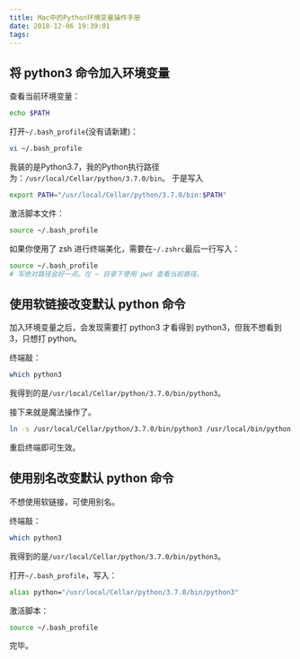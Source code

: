 ```yaml
---
title: Mac中的Python环境变量操作手册
date: 2018-12-06 19:39:01
tags:
---
```

## 将 python3 命令加入环境变量
查看当前环境变量：
```sh
echo $PATH
```
<!-- more -->
打开`~/.bash_profile`(没有请新建)：
```sh
vi ~/.bash_profile
```
我装的是Python3.7，我的Python执行路径为：`/usr/local/Cellar/python/3.7.0/bin`。
于是写入
```sh
export PATH="/usr/local/Cellar/python/3.7.0/bin:$PATH"
```
激活脚本文件：
```sh
source ~/.bash_profile
```

如果你使用了 zsh 进行终端美化，需要在`~/.zshrc`最后一行写入：
```sh
source ~/.bash_profile   
# 写绝对路径会好一点。在 ~ 目录下使用 pwd 查看当前路径。
```

## 使用软链接改变默认 python 命令
加入环境变量之后，会发现需要打 python3 才看得到 python3，但我不想看到3，只想打 python。

终端敲：
```sh
which python3
```
我得到的是`/usr/local/Cellar/python/3.7.0/bin/python3`。

接下来就是魔法操作了。
```sh
ln -s /usr/local/Cellar/python/3.7.0/bin/python3 /usr/local/bin/python
```
重启终端即可生效。

## 使用别名改变默认 python 命令
不想使用软链接，可使用别名。

终端敲：
```sh
which python3
```
我得到的是`/usr/local/Cellar/python/3.7.0/bin/python3`。

打开`~/.bash_profile`，写入：
```sh
alias python="/usr/local/Cellar/python/3.7.0/bin/python3"
```
激活脚本：
```sh
source ~/.bash_profile
```
完毕。
